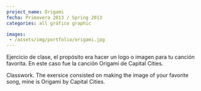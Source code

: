 ```yaml
---
project_name: Origami
fecha: Primavera 2013 / Spring 2013
categories: all gráfico graphic

images:
 - /assets/img/portfolio/origami.jpg
---
```

Ejercicio de clase, el propósito era hacer un logo o imagen para tu canción favorita. En este caso fue la canción Origami de Capital Cities.


Classwork. The exersice consisted on making the image of your favorite song, mine is Origami by Capital Cities.
